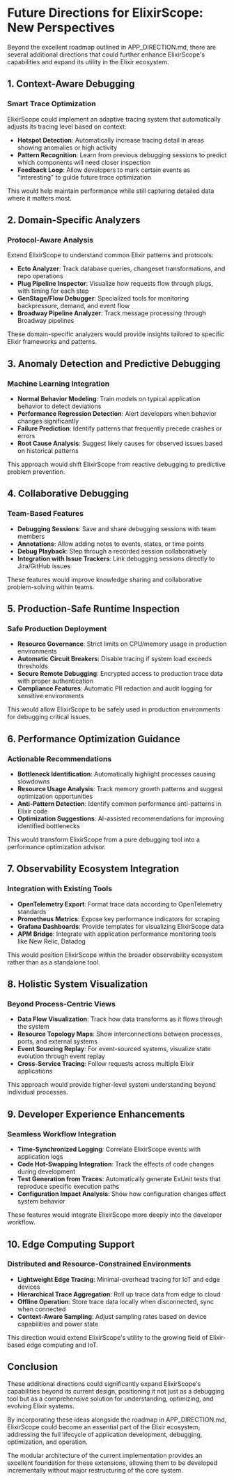 # Future Directions for ElixirScope: New Perspectives

Beyond the excellent roadmap outlined in APP_DIRECTION.md, there are several additional directions that could further enhance ElixirScope's capabilities and expand its utility in the Elixir ecosystem.

## 1. Context-Aware Debugging

### Smart Trace Optimization
ElixirScope could implement an adaptive tracing system that automatically adjusts its tracing level based on context:

- **Hotspot Detection**: Automatically increase tracing detail in areas showing anomalies or high activity
- **Pattern Recognition**: Learn from previous debugging sessions to predict which components will need closer inspection
- **Feedback Loop**: Allow developers to mark certain events as "interesting" to guide future trace optimization

This would help maintain performance while still capturing detailed data where it matters most.

## 2. Domain-Specific Analyzers

### Protocol-Aware Analysis
Extend ElixirScope to understand common Elixir patterns and protocols:

- **Ecto Analyzer**: Track database queries, changeset transformations, and repo operations
- **Plug Pipeline Inspector**: Visualize how requests flow through plugs, with timing for each step
- **GenStage/Flow Debugger**: Specialized tools for monitoring backpressure, demand, and event flow
- **Broadway Pipeline Analyzer**: Track message processing through Broadway pipelines

These domain-specific analyzers would provide insights tailored to specific Elixir frameworks and patterns.

## 3. Anomaly Detection and Predictive Debugging

### Machine Learning Integration

- **Normal Behavior Modeling**: Train models on typical application behavior to detect deviations
- **Performance Regression Detection**: Alert developers when behavior changes significantly
- **Failure Prediction**: Identify patterns that frequently precede crashes or errors
- **Root Cause Analysis**: Suggest likely causes for observed issues based on historical patterns

This approach would shift ElixirScope from reactive debugging to predictive problem prevention.

## 4. Collaborative Debugging

### Team-Based Features

- **Debugging Sessions**: Save and share debugging sessions with team members
- **Annotations**: Allow adding notes to events, states, or time points
- **Debug Playback**: Step through a recorded session collaboratively
- **Integration with Issue Trackers**: Link debugging sessions directly to Jira/GitHub issues

These features would improve knowledge sharing and collaborative problem-solving within teams.

## 5. Production-Safe Runtime Inspection

### Safe Production Deployment

- **Resource Governance**: Strict limits on CPU/memory usage in production environments
- **Automatic Circuit Breakers**: Disable tracing if system load exceeds thresholds
- **Secure Remote Debugging**: Encrypted access to production trace data with proper authentication
- **Compliance Features**: Automatic PII redaction and audit logging for sensitive environments

This would allow ElixirScope to be safely used in production environments for debugging critical issues.

## 6. Performance Optimization Guidance

### Actionable Recommendations

- **Bottleneck Identification**: Automatically highlight processes causing slowdowns
- **Resource Usage Analysis**: Track memory growth patterns and suggest optimization opportunities
- **Anti-Pattern Detection**: Identify common performance anti-patterns in Elixir code
- **Optimization Suggestions**: AI-assisted recommendations for improving identified bottlenecks

This would transform ElixirScope from a pure debugging tool into a performance optimization advisor.

## 7. Observability Ecosystem Integration

### Integration with Existing Tools

- **OpenTelemetry Export**: Format trace data according to OpenTelemetry standards
- **Prometheus Metrics**: Expose key performance indicators for scraping
- **Grafana Dashboards**: Provide templates for visualizing ElixirScope data
- **APM Bridge**: Integrate with application performance monitoring tools like New Relic, Datadog

This would position ElixirScope within the broader observability ecosystem rather than as a standalone tool.

## 8. Holistic System Visualization

### Beyond Process-Centric Views

- **Data Flow Visualization**: Track how data transforms as it flows through the system
- **Resource Topology Maps**: Show interconnections between processes, ports, and external systems
- **Event Sourcing Replay**: For event-sourced systems, visualize state evolution through event replay
- **Cross-Service Tracing**: Follow requests across multiple Elixir applications

This approach would provide higher-level system understanding beyond individual processes.

## 9. Developer Experience Enhancements

### Seamless Workflow Integration

- **Time-Synchronized Logging**: Correlate ElixirScope events with application logs
- **Code Hot-Swapping Integration**: Track the effects of code changes during development
- **Test Generation from Traces**: Automatically generate ExUnit tests that reproduce specific execution paths
- **Configuration Impact Analysis**: Show how configuration changes affect system behavior

These features would integrate ElixirScope more deeply into the developer workflow.

## 10. Edge Computing Support

### Distributed and Resource-Constrained Environments

- **Lightweight Edge Tracing**: Minimal-overhead tracing for IoT and edge devices
- **Hierarchical Trace Aggregation**: Roll up trace data from edge to cloud
- **Offline Operation**: Store trace data locally when disconnected, sync when connected
- **Context-Aware Sampling**: Adjust sampling rates based on device capabilities and power state

This direction would extend ElixirScope's utility to the growing field of Elixir-based edge computing and IoT.

## Conclusion

These additional directions could significantly expand ElixirScope's capabilities beyond its current design, positioning it not just as a debugging tool but as a comprehensive solution for understanding, optimizing, and evolving Elixir systems.

By incorporating these ideas alongside the roadmap in APP_DIRECTION.md, ElixirScope could become an essential part of the Elixir ecosystem, addressing the full lifecycle of application development, debugging, optimization, and operation.

The modular architecture of the current implementation provides an excellent foundation for these extensions, allowing them to be developed incrementally without major restructuring of the core system.
